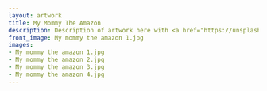 ```yaml
---
layout: artwork
title: My Mommy The Amazon
description: Description of artwork here with <a href="https://unsplash.com/photos/8Od75hgzb9Y">link</a>
front_image: My mommy the amazon 1.jpg
images:
- My mommy the amazon 1.jpg
- My mommy the amazon 2.jpg
- My mommy the amazon 3.jpg
- My mommy the amazon 4.jpg
---
```

